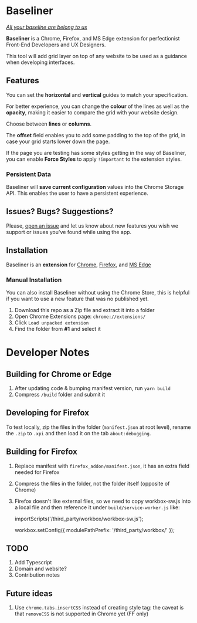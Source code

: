 Baseliner
======

*[All your baseline are belong to us](https://en.wikipedia.org/wiki/All_your_base_are_belong_to_us)*

**Baseliner** is a Chrome, Firefox, and MS Edge extension for perfectionist Front-End Developers and UX Designers.

This tool will add grid layer on top of any website to be used as a guidance when developing interfaces. 

## Features
You can set the **horizontal** and **vertical** guides to match your specification.

For better experience, you can change the **colour** of the lines as well as the **opacity**, making it easier to compare the grid with your website design.

Choose between **lines** or **columns**.

The **offset** field enables you to add some padding to the top of the grid, in case your grid starts lower down the page.
 
If the page you are testing has some styles getting in the way of Baseliner, you can enable **Force Styles** to apply `!important` to the extension styles.

### Persistent Data
Baseliner will **save current configuration** values into the Chrome Storage API. This enables the user to have a persistent experience.

## Issues? Bugs? Suggestions?
Please, [open an issue](https://github.com/jpedroribeiro/Baseliner/issues/new/choose) and let us know about new features you wish we support or issues you've found while using the app.

## Installation
Baseliner is an **extension** for [Chrome](https://chrome.google.com/webstore/detail/baseliner/agoopbiflnjadjfbhimhlmcbgmdgldld), [Firefox](https://addons.mozilla.org/en-GB/firefox/addon/baseliner-add-on/), and [MS Edge](https://microsoftedge.microsoft.com/addons/detail/baseliner/ifgkfekmbjholbkkloalielmlgdoljfh)    

### Manual Installation
You can also install Baseliner without using the Chrome Store, this is helpful if you want to use a new feature that was no published yet.

1. Download this repo as a Zip file and extract it into a folder
1. Open Chrome Extensions page: `chrome://extensions/`
1. Click `Load unpacked extension`
1. Find the folder from **#1** and select it

# Developer Notes

## Building for Chrome or Edge

1. After updating code & bumping manifest version, run `yarn build`
1. Compress `/build` folder and submit it

## Developing for Firefox

To test locally, zip the files in the folder (`manifest.json` at root level), rename the `.zip` to `.xpi` and then load it on the tab `about:debugging`.

## Building for Firefox

1. Replace manifest with `firefox_addon/manifest.json`, it has an extra field needed for Firefox
2. Compress the files in the folder, not the folder itself (opposite of Chrome)  
3. Firefox doesn't like external files, so we need to copy workbox-sw.js into a local file and then reference it under `build/service-worker.js` like:

     importScripts('/third_party/workbox/workbox-sw.js');
     
     workbox.setConfig({
       modulePathPrefix: '/third_party/workbox/'
     });
     

## TODO
1. Add Typescript
1. Domain and website?
1. Contribution notes

## Future ideas
1. Use `chrome.tabs.insertCSS` instead of creating style tag: the caveat is that `removeCSS` is not supported in Chrome yet (FF only)
